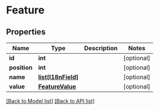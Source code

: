 # Feature

## Properties
Name | Type | Description | Notes
------------ | ------------- | ------------- | -------------
**id** | **int** |  | [optional] 
**position** | **int** |  | [optional] 
**name** | [**list[I18nField]**](#I18nField) |  | [optional] 
**value** | [**FeatureValue**](#FeatureValue) |  | [optional] 

[[Back to Model list]](#documentation-for-models) [[Back to API list]](#documentation-for-api-endpoints)


